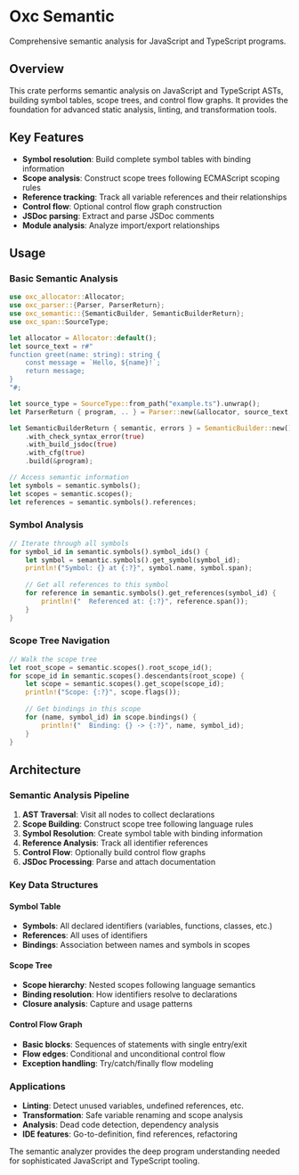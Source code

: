 # Oxc Semantic

Comprehensive semantic analysis for JavaScript and TypeScript programs.

## Overview

This crate performs semantic analysis on JavaScript and TypeScript ASTs, building symbol tables, scope trees, and control flow graphs. It provides the foundation for advanced static analysis, linting, and transformation tools.

## Key Features

- **Symbol resolution**: Build complete symbol tables with binding information
- **Scope analysis**: Construct scope trees following ECMAScript scoping rules
- **Reference tracking**: Track all variable references and their relationships
- **Control flow**: Optional control flow graph construction
- **JSDoc parsing**: Extract and parse JSDoc comments
- **Module analysis**: Analyze import/export relationships

## Usage

### Basic Semantic Analysis

```rust
use oxc_allocator::Allocator;
use oxc_parser::{Parser, ParserReturn};
use oxc_semantic::{SemanticBuilder, SemanticBuilderReturn};
use oxc_span::SourceType;

let allocator = Allocator::default();
let source_text = r#"
function greet(name: string): string {
    const message = `Hello, ${name}!`;
    return message;
}
"#;

let source_type = SourceType::from_path("example.ts").unwrap();
let ParserReturn { program, .. } = Parser::new(&allocator, source_text, source_type).parse();

let SemanticBuilderReturn { semantic, errors } = SemanticBuilder::new()
    .with_check_syntax_error(true)
    .with_build_jsdoc(true)
    .with_cfg(true)
    .build(&program);

// Access semantic information
let symbols = semantic.symbols();
let scopes = semantic.scopes();
let references = semantic.symbols().references;
```

### Symbol Analysis

```rust
// Iterate through all symbols
for symbol_id in semantic.symbols().symbol_ids() {
    let symbol = semantic.symbols().get_symbol(symbol_id);
    println!("Symbol: {} at {:?}", symbol.name, symbol.span);
    
    // Get all references to this symbol
    for reference in semantic.symbols().get_references(symbol_id) {
        println!("  Referenced at: {:?}", reference.span());
    }
}
```

### Scope Tree Navigation

```rust
// Walk the scope tree
let root_scope = semantic.scopes().root_scope_id();
for scope_id in semantic.scopes().descendants(root_scope) {
    let scope = semantic.scopes().get_scope(scope_id);
    println!("Scope: {:?}", scope.flags());
    
    // Get bindings in this scope
    for (name, symbol_id) in scope.bindings() {
        println!("  Binding: {} -> {:?}", name, symbol_id);
    }
}
```

## Architecture

### Semantic Analysis Pipeline

1. **AST Traversal**: Visit all nodes to collect declarations
2. **Scope Building**: Construct scope tree following language rules
3. **Symbol Resolution**: Create symbol table with binding information
4. **Reference Analysis**: Track all identifier references
5. **Control Flow**: Optionally build control flow graphs
6. **JSDoc Processing**: Parse and attach documentation

### Key Data Structures

#### Symbol Table

- **Symbols**: All declared identifiers (variables, functions, classes, etc.)
- **References**: All uses of identifiers
- **Bindings**: Association between names and symbols in scopes

#### Scope Tree

- **Scope hierarchy**: Nested scopes following language semantics
- **Binding resolution**: How identifiers resolve to declarations
- **Closure analysis**: Capture and usage patterns

#### Control Flow Graph

- **Basic blocks**: Sequences of statements with single entry/exit
- **Flow edges**: Conditional and unconditional control flow
- **Exception handling**: Try/catch/finally flow modeling

### Applications

- **Linting**: Detect unused variables, undefined references, etc.
- **Transformation**: Safe variable renaming and scope analysis
- **Analysis**: Dead code detection, dependency analysis
- **IDE features**: Go-to-definition, find references, refactoring

The semantic analyzer provides the deep program understanding needed for sophisticated JavaScript and TypeScript tooling.
